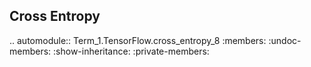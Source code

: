 Cross Entropy
-------------

.. automodule:: Term_1.TensorFlow.cross_entropy_8
   :members:
   :undoc-members:
   :show-inheritance:
   :private-members: